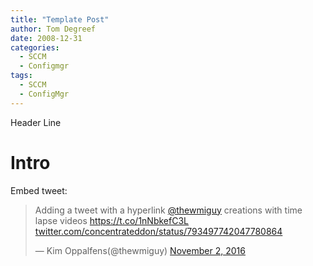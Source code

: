 ```yaml
---
title: "Template Post"
author: Tom Degreef
date: 2008-12-31
categories:
  - SCCM
  - Configmgr
tags:
  - SCCM
  - ConfigMgr
---
```


Header Line

# Intro #

Embed tweet:
<blockquote class="twitter-tweet" data-lang="en"><p lang="en" dir="ltr">Adding a tweet with a hyperlink <a href="https://twitter.com/thewmiguy">@thewmiguy</a> creations with time lapse videos <a href="https://t.co/1nNbkefC3L">https://t.co/1nNbkefC3L</a> <a href="https://twitter.com/concentrateddon/status/793497742047780864">twitter.com/concentrateddon/status/793497742047780864</a></p>&mdash; Kim Oppalfens(@thewmiguy) <a href="https://twitter.com/mmistakes/status/662678050795094016">November 2, 2016</a></blockquote>
<script async src="//platform.twitter.com/widgets.js" charset="utf-8"></script>

